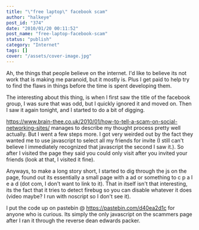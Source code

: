 ```yaml
---
title: "\"free laptop\" facebook scam"
author: "halkeye"
post_id: "374"
date: "2010/01/20 00:11:52"
post_name: "free-laptop-facebook-scam"
status: "publish"
category: "Internet"
tags: []
cover: "/assets/cover-image.jpg"
---
```


Ah, the things that people believe on the internet. I'd like to believe its not work that is making me paranoid, but it mostly is. Plus I get paid to help try to find the flaws in things before the time is spent developing them.

The interesting about this thing, is when I first saw the title of the facebook group, I was sure that was odd, but I quickly ignored it and moved on. Then I saw it again tonight, and I started to do a bit of digging.

https://www.brain-thee.co.uk/2010/01/how-to-tell-a-scam-on-social-networking-sites/ manages to describe my thought process pretty well actually. But I went a few steps more. I got very weirded out by the fact they wanted me to use javascript to select all my friends for invite (I still can't believe I immediately recognized that javascript the second I saw it.). So after I visited the page they said you could only visit after you invited your friends (look at that, I visited it fine).

Anyways, to make a long story short, I started to dig through the js on the page, found out its essentially a small page with a ad or something to c p a l e a d (dot com, I don't want to link to it). That in itself isn't that interesting, its the fact that it tries to detect firebug so you can disable whatever it does (video maybe? I run with noscript so I don't see it).

I put the code up on pastebin @ https://pastebin.com/d40ea2d1c for anyone who is curious. Its simply the only javascript on the scammers page after I ran it through the reverse dean edwards packer.
